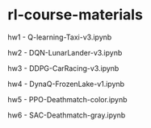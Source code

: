 # rl-course-materials

hw1 - Q-learning-Taxi-v3.ipynb

hw2 - DQN-LunarLander-v3.ipynb

hw3 - DDPG-CarRacing-v3.ipynb

hw4 - DynaQ-FrozenLake-v1.ipynb

hw5 - PPO-Deathmatch-color.ipynb

hw6 - SAC-Deathmatch-gray.ipynb
